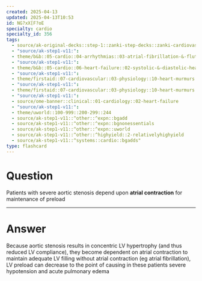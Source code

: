 ```yaml
---
created: 2025-04-13
updated: 2025-04-13T10:53
id: NG?xX[F?oE
specialty: cardio
specialty_id: 356
tags:
  - source/ak-original-decks::step-1::zanki-step-decks::zanki-cardiovascular::cardio-pathology
  - "source/ak-step1-v11:": 
  - theme/b&b::05-cardio::04-arrhythmias::03-atrial-fibrillation-&-flutter
  - "source/ak-step1-v11:": 
  - theme/b&b::05-cardio::06-heart-failure::02-systolic-&-diastolic-heart-failure
  - "source/ak-step1-v11:": 
  - theme/firstaid::07-cardiovascular::03-physiology::10-heart-murmurs::systolic::aortic-stenosis
  - "source/ak-step1-v11:": 
  - theme/firstaid::07-cardiovascular::03-physiology::10-heart-murmurs::systolic::aortic-stenosis::clinical
  - "source/ak-step1-v11:": 
  - source/ome-banner::clinical::01-cardiology::02-heart-failure
  - "source/ak-step1-v11:": 
  - theme/uworld::100-999::200-299::244
  - source/ak-step1-v11::^other::^expn::bgadd
  - source/ak-step1-v11::^other::^expn::bgnonessentials
  - source/ak-step1-v11::^other::^expn::uworld
  - source/ak-step1-v11::^other::^highyield::2-relativelyhighyield
  - source/ak-step1-v11::^systems::cardio::bgadds"
type: flashcard
---
```


# Question
Patients with severe aortic stenosis depend upon **atrial contraction** for maintenance of preload

---

# Answer
Because aortic stenosis results in concentric LV hypertrophy (and thus reduced LV compliance), they become dependent on atrial contraction to maintain adequate LV filling   without atrial contraction (eg atrial fibrillation), LV preload can decrease to the point of causing in these patients severe hypotension and acute pulmonary edema